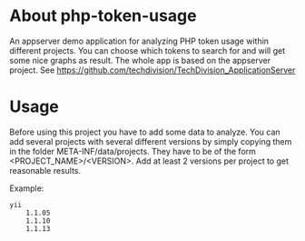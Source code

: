 About php-token-usage
===============

An appserver demo application for analyzing PHP token usage within different projects. You can choose which tokens to search for and will get some nice graphs as result.
The whole app is based on the appserver project.
See https://github.com/techdivision/TechDivision_ApplicationServer

Usage
===============
Before using this project you have to add some data to analyze.
You can add several projects with several different versions by simply copying them in the folder META-INF/data/projects.
They have to be of the form \<PROJECT_NAME\>/\<VERSION\>.
Add at least 2 versions per project to get reasonable results.

Example:
```
yii
	1.1.05
	1.1.10
	1.1.13
```

